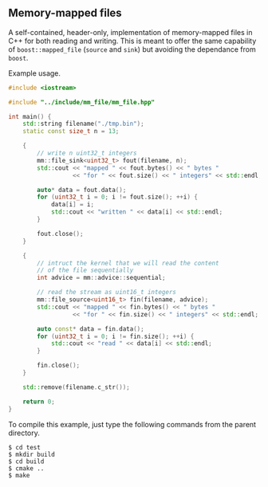 Memory-mapped files
-------------------
A self-contained, header-only, implementation of memory-mapped files in C++
for both reading and writing.
This is meant to offer the same capability of `boost::mapped_file` (`source` and `sink`) but avoiding
the dependance from `boost`.

Example usage.

```C++
#include <iostream>

#include "../include/mm_file/mm_file.hpp"

int main() {
    std::string filename("./tmp.bin");
    static const size_t n = 13;

    {
        // write n uint32_t integers
        mm::file_sink<uint32_t> fout(filename, n);
        std::cout << "mapped " << fout.bytes() << " bytes "
                  << "for " << fout.size() << " integers" << std::endl;

        auto* data = fout.data();
        for (uint32_t i = 0; i != fout.size(); ++i) {
            data[i] = i;
            std::cout << "written " << data[i] << std::endl;
        }

        fout.close();
    }

    {
        // intruct the kernel that we will read the content
        // of the file sequentially
        int advice = mm::advice::sequential;

        // read the stream as uint16_t integers
        mm::file_source<uint16_t> fin(filename, advice);
        std::cout << "mapped " << fin.bytes() << " bytes "
                  << "for " << fin.size() << " integers" << std::endl;

        auto const* data = fin.data();
        for (uint32_t i = 0; i != fin.size(); ++i) {
            std::cout << "read " << data[i] << std::endl;
        }

        fin.close();
    }

    std::remove(filename.c_str());

    return 0;
}
```

To compile this example, just type the following commands from the parent directory.

    $ cd test
    $ mkdir build
    $ cd build
    $ cmake ..
    $ make